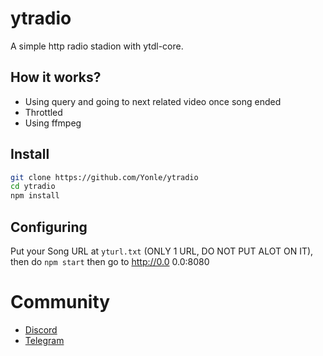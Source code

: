 # ytradio
A simple http radio stadion with ytdl-core.

## How it works?
- Using query and going to next related video once song ended
- Throttled
- Using ffmpeg

## Install
```bash
git clone https://github.com/Yonle/ytradio
cd ytradio
npm install
```

## Configuring
Put your Song URL at `yturl.txt` (ONLY 1 URL, DO NOT PUT ALOT ON IT), then do `npm start` then go to http://0.0 0.0:8080

# Community
- [Discord](https://quickstream.yonle.repl.co/discord)
- [Telegram](https://t.me/yonlecoder)
